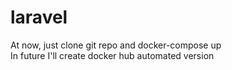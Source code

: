 # laravel
At now, just clone git repo and docker-compose up  
In future I'll create docker hub automated version
